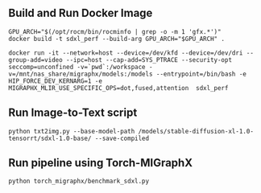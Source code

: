 ## Build and Run Docker Image
```
GPU_ARCH="$(/opt/rocm/bin/rocminfo | grep -o -m 1 'gfx.*')"
docker build -t sdxl_perf --build-arg GPU_ARCH="$GPU_ARCH" .

docker run -it --network=host --device=/dev/kfd --device=/dev/dri --group-add=video --ipc=host --cap-add=SYS_PTRACE --security-opt seccomp=unconfined -v=`pwd`:/workspace -v=/mnt/nas_share/migraphx/models:/models --entrypoint=/bin/bash -e HIP_FORCE_DEV_KERNARG=1 -e MIGRAPHX_MLIR_USE_SPECIFIC_OPS=dot,fused,attention  sdxl_perf
```

## Run Image-to-Text script
```
python txt2img.py --base-model-path /models/stable-diffusion-xl-1.0-tensorrt/sdxl-1.0-base/ --save-compiled
```

## Run pipeline using Torch-MIGraphX
```
python torch_migraphx/benchmark_sdxl.py
```